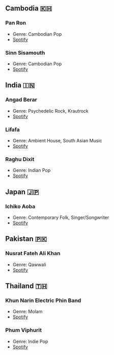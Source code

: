 ## Cambodia 🇰🇭
### Pan Ron
- Genre: Cambodian Pop
- [Spotify](https://open.spotify.com/artist/6RmYU3sfCbXaIspp8T3YmX?si=no_RhtpiRLqWPPu3uqAKRw)

### Sinn Sisamouth
- Genre: Cambodian Pop
- [Spotify](https://open.spotify.com/artist/5Vp49PDKCSLwmRI1qhb0oa?si=DOIaBpLvTpe9D3koqTqKLg)

## India 🇮🇳
### Angad Berar
- Genre: Psychedelic Rock, Krautrock
- [Spotify](https://open.spotify.com/artist/0lSDFUCTWrebuew5W3XT18?si=c0lsLtLCR02wV5xIexVjJw)

### Lifafa
- Genre: Ambient House, South Asian Music
- [Spotify](https://open.spotify.com/artist/6i50rQJbETLRREwFn3plcw?si=Y-u2gUHFTvCvTbQY4EppuA)

### Raghu Dixit
- Genre: Indian Pop
- [Spotify](https://open.spotify.com/artist/72578usTM6Cj5qWsi471Nc?si=NeWeuu5QQtiUTsLTan6P2g)

## Japan 🇯🇵
### Ichiko Aoba
- Genre: Contemporary Folk, Singer/Songwriter
- [Spotify](https://open.spotify.com/artist/6ignRjbPmLvKdtMLj9a5Xs?si=D6A3RcBfRp6cUF34rHPuyQ)

## Pakistan 🇵🇰
### Nusrat Fateh Ali Khan
- Genre: Qawwali
- [Spotify](https://open.spotify.com/artist/5HcunTidTUrOaf8V0iJcvl?si=xo5dEZBcTdeSZY7aqEuvRw)

## Thailand 🇹🇭
### Khun Narin Electric Phin Band
- Genre: Molam
- [Spotify](https://open.spotify.com/artist/63zawOgIPFW8J6QTTJiRX1?si=Opacl82KSUuKN5hjYUwDTA)

### Phum Viphurit
- Genre: Indie Pop
- [Spotify](https://open.spotify.com/artist/5mqguTgtaoCMNMZD6txCh6?si=N1us93JrTmG_Pzpmd5wcjw)